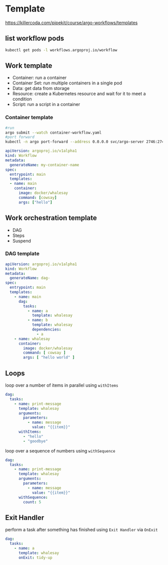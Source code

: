 # Template
https://killercoda.com/pipekit/course/argo-workflows/templates

## list workflow pods
```sh
kubectl get pods -l workflows.argoproj.io/workflow
```

## Work template
- Container: run a container
- Container Set: run multiple containers in a single pod
- Data: get data from storage 
- Resource: create a Kubernetes resource and wait for it to meet a condition
- Script: run a script in a container

### Container template
```sh
#run
argo submit --watch container-workflow.yaml
#port forward
kubectl -n argo port-forward --address 0.0.0.0 svc/argo-server 2746:2746 > /dev/null &
```
```yaml
apiVersion: argoproj.io/v1alpha1
kind: Workflow                 
metadata:
  generateName: my-container-name 
spec:
  entrypoint: main         
  templates:
  - name: main             
    container:
      image: docker/whalesay
      command: [cowsay]         
      args: ["hello"]
```

## Work orchestration template
- DAG
- Steps
- Suspend
  
### DAG template
```yaml
apiVersion: argoproj.io/v1alpha1
kind: Workflow
metadata:
  generateName: dag-
spec:
  entrypoint: main
  templates:
    - name: main
      dag:
        tasks:
          - name: a
            template: whalesay
          - name: b
            template: whalesay
            dependencies:
              - a
    - name: whalesay
      container:
        image: docker/whalesay
        command: [ cowsay ]
        args: [ "hello world" ]
```

## Loops
loop over a number of items in parallel using `withItems`
```yaml
dag:
  tasks:
    - name: print-message
      template: whalesay
      arguments:
        parameters:
          - name: message
            value: "{{item}}"
      withItems:
        - "hello"
        - "goodbye"
```

loop over a sequence of numbers using `withSequence`
```yaml
dag:
  tasks:
    - name: print-message
      template: whalesay
      arguments:
        parameters:
          - name: message
            value: "{{item}}"
      withSequence:
        count: 5
```

## Exit Handler
perform a task after something has finished using `Exit Handler` via `OnExit`
```yaml
dag:
  tasks:
    - name: a
      template: whalesay
      onExit: tidy-up
```

